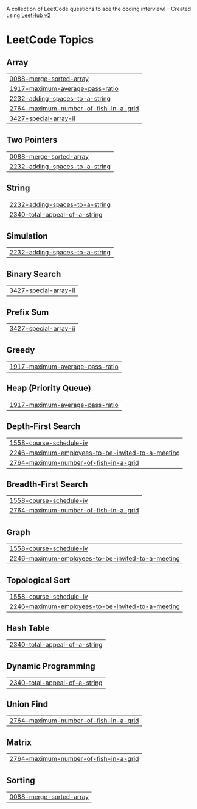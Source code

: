 A collection of LeetCode questions to ace the coding interview! - Created using [LeetHub v2](https://github.com/arunbhardwaj/LeetHub-2.0)
<!---LeetCode Topics Start-->
# LeetCode Topics
## Array
|  |
| ------- |
| [0088-merge-sorted-array](https://github.com/D6-80428-pradeep/CODING-QUESTIONS-leetcode-GfG/tree/master/0088-merge-sorted-array) |
| [1917-maximum-average-pass-ratio](https://github.com/D6-80428-pradeep/CODING-QUESTIONS-leetcode-GfG/tree/master/1917-maximum-average-pass-ratio) |
| [2232-adding-spaces-to-a-string](https://github.com/D6-80428-pradeep/CODING-QUESTIONS-leetcode-GfG/tree/master/2232-adding-spaces-to-a-string) |
| [2764-maximum-number-of-fish-in-a-grid](https://github.com/D6-80428-pradeep/CODING-QUESTIONS-leetcode-GfG/tree/master/2764-maximum-number-of-fish-in-a-grid) |
| [3427-special-array-ii](https://github.com/D6-80428-pradeep/CODING-QUESTIONS-leetcode-GfG/tree/master/3427-special-array-ii) |
## Two Pointers
|  |
| ------- |
| [0088-merge-sorted-array](https://github.com/D6-80428-pradeep/CODING-QUESTIONS-leetcode-GfG/tree/master/0088-merge-sorted-array) |
| [2232-adding-spaces-to-a-string](https://github.com/D6-80428-pradeep/CODING-QUESTIONS-leetcode-GfG/tree/master/2232-adding-spaces-to-a-string) |
## String
|  |
| ------- |
| [2232-adding-spaces-to-a-string](https://github.com/D6-80428-pradeep/CODING-QUESTIONS-leetcode-GfG/tree/master/2232-adding-spaces-to-a-string) |
| [2340-total-appeal-of-a-string](https://github.com/D6-80428-pradeep/CODING-QUESTIONS-leetcode-GfG/tree/master/2340-total-appeal-of-a-string) |
## Simulation
|  |
| ------- |
| [2232-adding-spaces-to-a-string](https://github.com/D6-80428-pradeep/CODING-QUESTIONS-leetcode-GfG/tree/master/2232-adding-spaces-to-a-string) |
## Binary Search
|  |
| ------- |
| [3427-special-array-ii](https://github.com/D6-80428-pradeep/CODING-QUESTIONS-leetcode-GfG/tree/master/3427-special-array-ii) |
## Prefix Sum
|  |
| ------- |
| [3427-special-array-ii](https://github.com/D6-80428-pradeep/CODING-QUESTIONS-leetcode-GfG/tree/master/3427-special-array-ii) |
## Greedy
|  |
| ------- |
| [1917-maximum-average-pass-ratio](https://github.com/D6-80428-pradeep/CODING-QUESTIONS-leetcode-GfG/tree/master/1917-maximum-average-pass-ratio) |
## Heap (Priority Queue)
|  |
| ------- |
| [1917-maximum-average-pass-ratio](https://github.com/D6-80428-pradeep/CODING-QUESTIONS-leetcode-GfG/tree/master/1917-maximum-average-pass-ratio) |
## Depth-First Search
|  |
| ------- |
| [1558-course-schedule-iv](https://github.com/D6-80428-pradeep/CODING-QUESTIONS-leetcode-GfG/tree/master/1558-course-schedule-iv) |
| [2246-maximum-employees-to-be-invited-to-a-meeting](https://github.com/D6-80428-pradeep/CODING-QUESTIONS-leetcode-GfG/tree/master/2246-maximum-employees-to-be-invited-to-a-meeting) |
| [2764-maximum-number-of-fish-in-a-grid](https://github.com/D6-80428-pradeep/CODING-QUESTIONS-leetcode-GfG/tree/master/2764-maximum-number-of-fish-in-a-grid) |
## Breadth-First Search
|  |
| ------- |
| [1558-course-schedule-iv](https://github.com/D6-80428-pradeep/CODING-QUESTIONS-leetcode-GfG/tree/master/1558-course-schedule-iv) |
| [2764-maximum-number-of-fish-in-a-grid](https://github.com/D6-80428-pradeep/CODING-QUESTIONS-leetcode-GfG/tree/master/2764-maximum-number-of-fish-in-a-grid) |
## Graph
|  |
| ------- |
| [1558-course-schedule-iv](https://github.com/D6-80428-pradeep/CODING-QUESTIONS-leetcode-GfG/tree/master/1558-course-schedule-iv) |
| [2246-maximum-employees-to-be-invited-to-a-meeting](https://github.com/D6-80428-pradeep/CODING-QUESTIONS-leetcode-GfG/tree/master/2246-maximum-employees-to-be-invited-to-a-meeting) |
## Topological Sort
|  |
| ------- |
| [1558-course-schedule-iv](https://github.com/D6-80428-pradeep/CODING-QUESTIONS-leetcode-GfG/tree/master/1558-course-schedule-iv) |
| [2246-maximum-employees-to-be-invited-to-a-meeting](https://github.com/D6-80428-pradeep/CODING-QUESTIONS-leetcode-GfG/tree/master/2246-maximum-employees-to-be-invited-to-a-meeting) |
## Hash Table
|  |
| ------- |
| [2340-total-appeal-of-a-string](https://github.com/D6-80428-pradeep/CODING-QUESTIONS-leetcode-GfG/tree/master/2340-total-appeal-of-a-string) |
## Dynamic Programming
|  |
| ------- |
| [2340-total-appeal-of-a-string](https://github.com/D6-80428-pradeep/CODING-QUESTIONS-leetcode-GfG/tree/master/2340-total-appeal-of-a-string) |
## Union Find
|  |
| ------- |
| [2764-maximum-number-of-fish-in-a-grid](https://github.com/D6-80428-pradeep/CODING-QUESTIONS-leetcode-GfG/tree/master/2764-maximum-number-of-fish-in-a-grid) |
## Matrix
|  |
| ------- |
| [2764-maximum-number-of-fish-in-a-grid](https://github.com/D6-80428-pradeep/CODING-QUESTIONS-leetcode-GfG/tree/master/2764-maximum-number-of-fish-in-a-grid) |
## Sorting
|  |
| ------- |
| [0088-merge-sorted-array](https://github.com/D6-80428-pradeep/CODING-QUESTIONS-leetcode-GfG/tree/master/0088-merge-sorted-array) |
<!---LeetCode Topics End-->